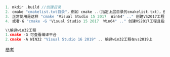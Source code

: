```cpp
1. mkdir .build //创建目录
2. cmake "cmakelist.txt目录"，例如 cmake ..(指定上层目录的cmakelist.txt)，但是这样会默认搭建第一个编译器选项
3. 正常使用是这样 "cmake "Visual Studio 15 2017  Win64" .." 创建VS2017工程且指定上层(../)的cmakelist.txt
4. 或者-G "cmake -G "Visual Studio 15 2017  Win64" .." 创建VS2017工程且指定上层(../)的cmakelist.txt

```


```cpp
\\编译win32工程
1.cmake -G 可查看编译平台
2.cmake -A WIN32 "Visual Studio 16 2019" .. 编译win32工程在vs2019上
```

[参考](https://www.cnblogs.com/pandamohist/p/13644953.html)

